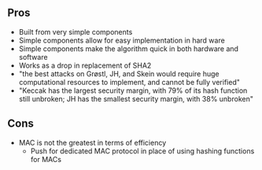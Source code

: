 Pros
----

- Built from very simple components
- Simple components allow for easy implementation in hard ware
- Simple components make the algorithm quick in both hardware and software
- Works as a drop in replacement of SHA2
- "the best attacks on Grøstl, JH, and Skein would require huge computational resources to implement, and cannot be fully verified"
- "Keccak has the largest security margin, with 79% of its hash function still unbroken; JH has the smallest security margin, with 38% unbroken"

Cons
----

- MAC is not the greatest in terms of efficiency
	- Push for dedicated MAC protocol in place of using hashing functions for MACs
